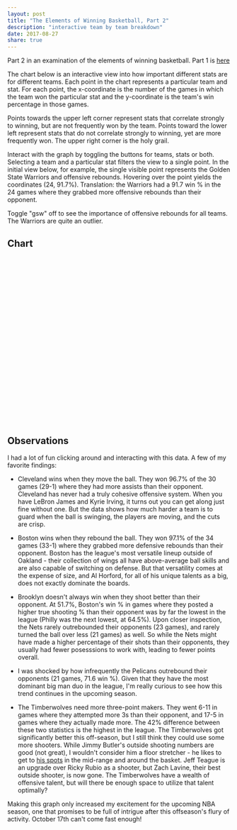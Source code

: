 ```yaml
---
layout: post
title: "The Elements of Winning Basketball, Part 2"
description: "interactive team by team breakdown"
date: 2017-08-27
share: true
---
```


<style type="text/css">
    circle.dark {
        opacity: 1.0;
    }

    text.avgLine {
        font-size: 12px;
    }

    .label {
        fill: gray;
        font-size: 13px;
    }

    circle.light {
        opacity: 0.05;
    }

    #statToggle ul>li {
        background: #099;
    }

    .container {
        width: 100%;
        margin: auto;
    }

    .avgLine {
        stroke-dasharray: 5,5;
    }

    .avgLine.dark {
        opacity: 1.0;
    }

    .avgLine.light {
        opacity: 0.0;
    }

    .toggle {
        margin-bottom: 15px;
    }
</style>


Part 2 in an examination of the elements of winning basketball. Part 1 is <a href="https://picknscroll.github.io/2017-06-15/The-NBA-Evolution/">here</a>

The chart below is an interactive view into how important different stats are for different teams. Each point in the chart represents a particular team and stat. For each point, the x-coordinate is the number of the games in which the team won the particular stat and the y-coordinate is the team's win percentage in those games.

Points towards the upper left corner represent stats that correlate strongly to winning, but are not frequently won by the team. Points toward the lower left represent stats that do not correlate strongly to winning, yet are more frequently won. The upper right corner is the holy grail.

Interact with the graph by toggling the buttons for teams, stats or both. Selecting a team and a particular stat filters the view to a single point. In the initial view below, for example, the single visible point represents the Golden State Warriors and offensive rebounds. Hovering over the point yields the coordinates (24, 91.7%). Translation: the Warriors had a 91.7 win % in the 24 games where they grabbed more offensive rebounds than their opponent.

Toggle "gsw" off to see the importance of offensive rebounds for all teams. The Warriors are quite an outlier.

## Chart

<div class="toggle" id="statToggle"></div>

<div class="vert toggle" id="teamToggle"></div>
<svg class="graph" height="630" width="850"></svg>

<div class="tooltip" id="statTooltip"></div>

<script>

    d3.selection.prototype.moveToFront = function() {
        return this.each(function(){
            this.parentNode.appendChild(this);
        });
    };

    var translate = function(left, top) { return "translate(" + left + "," + top + ")"; };

    var data = {{ site.data.team_diff_data | jsonify }};

    var EXCLUDE_KEYS = new Set(['win', 'base_win_pct', 'fg']);
    var ACTIVE_TEAMS = new Set(['gsw']);
    var ACTIVE_STATS = new Set(['orb']);

    var svgContainer = d3.select("svg"),
        graphMargins = {top: 25, right: 25, bottom: 55, left: 35};

    var graphWidth = +svgContainer.attr("width") - graphMargins.left - graphMargins.right;
    var graphHeight = +svgContainer.attr("height") - graphMargins.top - graphMargins.bottom;

    var graphContainer = svgContainer.append("g")
        .attr("transform", translate(graphMargins.left, graphMargins.top));

    var pctToHeight = d3.scaleLinear().range([graphHeight, 0]).domain([0, 1.0]);
    var numGamesToWidth = d3.scaleLinear().range([0, graphWidth]).domain([0, 82]);

    var statTooltip = d3.select("#statTooltip").style("opacity", 0);

    var state = {
        selectedStats: new Set([]),
        selectedTeams: new Set([]),
        statState: {},
        teamState: {}
    }

    function initState(keysToRender, teams) {
      for (var i = 0; i < keysToRender.length; i++) {
        var key = keysToRender[i];
        if (ACTIVE_STATS.has(key)) {
            state.statState[key] = true;
            state.selectedStats.add(key);
        } else state.statState[key] = false;
      }

     for (var i = 0; i < teams.length; i++) {
        var team = teams[i];
        if (ACTIVE_TEAMS.has(team)) {
            state.teamState[team] = true;
            state.selectedTeams.add(team);
        } else state.teamState[team] = false;
      }

    }

    function drawToolTip(elem) {
        var stat = elem.attr("stat");
        var team = elem.attr("team");
        var pctDiff = elem.attr("pctDiff");
        var totalGames = elem.attr("totalGames");

        statTooltip.transition().duration(150);
        statTooltip.html(team + "|" + stat + ": (" + totalGames + ", " + pctDiff + "%)")
                   .style("left", (d3.event.pageX) + "px")
                   .style("top", (d3.event.pageY - 24) + "px")
                   .style("opacity", .9);
    }

    function renderPoints(teamName, data) {
        var dotRadius = 2.5;
        graphContainer.selectAll(".dot")
            .data(data)
            .enter()
            .append("circle")
              .attr("r", dotRadius)
              .attr("team", teamName)
              .attr("stat", function(d) { return d['stat'] })
              .attr("totalGames", function(d) { return d['total'] })
              .attr("pctDiff", function(d) { return (100 * d['pctDiff']).toFixed(2) })
              .attr("cx", function(d) { return numGamesToWidth(d['total']) })
              .attr("cy", function(d) { return pctToHeight(d['pctDiff'] )})
              .on('mouseover', function() { drawToolTip(d3.select(this)) })
              .on("mouseout", function() { statTooltip.transition().duration(50).style("opacity", 0)});
    }

    function renderAvgLine(team, baseWinPct) {

        var g = graphContainer.append("g").attr("transform", translate(0, pctToHeight(baseWinPct)));

        g.append("line")
          .style("stroke", teamToColor(team))
          .attr("team", team)
          .attr("x1", numGamesToWidth(0))
          .attr("class", "avgLine")
          .attr("x2", numGamesToWidth(82))
          .attr("y1", 0)
          .attr("y2", 0)

        g.append("text")
         .text("[" + team + "] " + "overall Win %: " + (100 * baseWinPct).toFixed(2) + "%")
         .attr("class", "avgLine")
         .attr("team", team)
         .attr("x", 10)
         .attr("y", -5)
         .style("fill", teamToColor(team))

    }

    function extractTeams() {

        var teams = [];
        for (var key in data) {
            if (data.hasOwnProperty(key)) {
                var teamName = data[key]['team_name'];
                teams.push(teamName);
            }
        }
        return teams;
    }

    function extractKeys() {

        var keys = [];
        var stats = data[0]['diffs'];

        for (var key in stats) {
            if (EXCLUDE_KEYS.has(key)) continue
            if (stats.hasOwnProperty(key)) {
                keys.push(key)
            }
        }
        return keys;
    }

    function parseData(data) {
        var results = [];
        for (var key in data) {
            if (EXCLUDE_KEYS.has(key)) continue
            if (data.hasOwnProperty(key)) {
                var statMap = {
                    stat: key,
                    pctDiff: data[key]['pct_diff'],
                    total: data[key]['total']
                }
                results.push(statMap);
            }
        }
        return results;
    }

    function renderYAxis() {
        svgContainer.append("g")
                    .attr("transform", translate(graphMargins.left, graphMargins.top))
                    .call(d3.axisLeft(pctToHeight).tickFormat(d3.format(".0%")).ticks(5))

        graphContainer.append("text")
                      .attr("text-anchor", "middle")
                      .attr("class", "label")
                      .attr("y", -15)
                      .attr("x", - graphHeight / 2)
                      .attr("transform", "rotate(-90)")
                      .text("Win %")
    }

    function renderXAxis() {
        svgContainer.append("g")
                      .attr("transform", translate(graphMargins.left, graphMargins.top + graphHeight))
                      .call(d3.axisBottom(numGamesToWidth).tickFormat(d3.format("d")).ticks(17))

        graphContainer.append("text")
                      .attr("class", "label")
                      .attr("text-anchor", "middle")
                      .attr("x", graphWidth / 2)
                      .attr("y", graphHeight + graphMargins.top + 12.5)
                      .text("# games")
    }

    // TODO: move this and the translate function into the a utils.file
    function encodeKey(key) { return key.replace('%', '\\%'); }

    // TODO: refactor this into an applyChanges method
    function togglePoints() {
        // clear all lines and circles
        d3.selectAll("circle").each(function() {
            d3.select(this).attr("class", "light");
        })

        d3.selectAll(".avgLine").each(function() {
            d3.select(this).attr("class", "avgLine light");
        })

        // draw all selected teams
        state.selectedTeams.forEach(function(d) {
            d3.selectAll("circle[team=" + d +"]").each(function() {
                var elem = d3.select(this);
                elem.attr("class", "dark").style("fill", getColorForPoint(elem)).moveToFront();
            })

            d3.selectAll(".avgLine[team=" + d +"]").each(function() {
                d3.select(this).attr("class", "avgLine dark");
            })
        })

        // apply stat filters
        state.selectedStats.forEach(function (s) {
            if (state.selectedTeams.size > 0) {
                state.selectedTeams.forEach(function (t) {
                    d3.selectAll("circle[team=" + t + "]").each(function() {
                        var elem = d3.select(this);
                        var stat = elem.attr("stat");
                        if (state.selectedStats.has(stat)) elem.attr("class", "dark").style("fill", getColorForPoint(elem)).moveToFront()
                        else elem.attr("class", "light")
                    })
                })
            } else {
                d3.selectAll("circle[stat=" + encodeKey(s) + "]").each(function() {
                    var elem = d3.select(this);
                    elem.attr("class", "dark").style("fill", getColorForPoint(elem)).moveToFront();
                })
            }
        });

    }

    function setUpStatToggles(stats) {

        d3.select("#statToggle").append("ul")
            .selectAll("li")
            .data(stats)
            .enter()
            .append("li")
            .attr("class", function(d) {
              if (state.statState[d] == true) return "ON";
              else return "OFF";
            })
            .style("background", function(s) { return statToColor(s)})
            .text(function(d) {return d})
            .on('click', function (d) {
              if (state.statState[d] == true) {
                d3.select(this).attr("class", "OFF");
                state.statState[d] = false;
                state.selectedStats.delete(d);
              } else {
                d3.select(this).attr("class", "ON");
                state.statState[d] = true;
                state.selectedStats.add(d);
              }
              togglePoints();
            })
    }

    function setUpTeamToggles(teams) {
        d3.select("#teamToggle").append("ul")
            .selectAll("li")
            .data(teams)
            .enter()
            .append("li")
            .attr("class", function(d) {
              if (state.teamState[d] == true) return "ON";
              else return "OFF";
            })
            .style("background", function(t) {return teamToColor(t)})
            .text(function(d) {return d})
            .on('click', function (d) {
              if (state.teamState[d] == true) {
                d3.select(this).attr("class", "OFF");
                state.teamState[d] = false;
                state.selectedTeams.delete(d);
              } else {
                d3.select(this).attr("class", "ON");
                state.teamState[d] = true;
                state.selectedTeams.add(d);
              }
              togglePoints();
            })

    }

    function draw() {
        for (var i = 0; i < data.length; i++) {
            var teamData = data[i];
            var teamName = teamData["team_name"];
            renderPoints(teamName, parseData(teamData["diffs"]));
            renderAvgLine(teamName, teamData["diffs"]["base_win_pct"]);
        }
        togglePoints();
    }

    function getColorForPoint(elem) {
        if (state.selectedTeams.size > 0) return teamToColor(elem.attr("team"))
        else return statToColor(elem.attr("stat"))
    }

    var keys = extractKeys();
    var teams = extractTeams();

    // # TODO: up the contrast between colors here.
    var statColors = ["#1f77b4", "#aec7e8", "#ff7f0e", "#ffbb78", "#2ca02c", "#98df8a", "#d62728", "#ff9896", "#9467bd", "#c5b0d5", "#8c564b", "#c49c94", "#e377c2", "#f7b6d2", "#7f7f7f", "#c7c7c7"];

    var teamColors = ["#938c6d", "#936a24", "#a964fb", "#92e460", "#a05787", "#9c87a0", "#20c773", "#8b696d", "#78762d", "#e154c6", "#40835f", "#d73656", "#1afd5c", "#c4f546", "#3d88d8", "#bd3896", "#1397a3", "#f940a5", "#66aeff", "#d097e7", "#fe6ef9", "#d86507", "#8b900a", "#d47270", "#e8ac48", "#cf7c97", "#cebb11", "#718a90", "#e78139", "#ff7463"];

    var teamToColor = d3.scaleOrdinal().range(teamColors).domain(teams);
    var statToColor = d3.scaleOrdinal().range(statColors).domain(keys);

    initState(keys, teams);
    draw()

    renderYAxis();
    renderXAxis();

    setUpStatToggles(keys);
    setUpTeamToggles(teams);



</script>


## Observations

I had a lot of fun clicking around and interacting with this data. A few of my favorite findings:

* Cleveland wins when they move the ball. They won 96.7% of the 30 games (29-1) where they had more assists than their opponent. Cleveland has never had a truly cohesive offensive system. When you have LeBron James and Kyrie Irving, it turns out you can get along just fine without one. But the data shows how much harder a team is to guard when the ball is swinging, the players are moving, and the cuts are crisp.

* Boston wins when they rebound the ball. They won 97.1% of the 34 games (33-1)  where they grabbed more defensive rebounds than their opponent. Boston has the league's most versatile lineup outside of Oakland - their collection of wings all have above-average ball skills and are also capable of switching on defense. But that versatility comes at the expense of size, and Al Horford, for all of his unique talents as a big, does not exactly dominate the boards.

* Brooklyn doesn't always win when they shoot better than their opponent. At 51.7%, Boston's win % in games where they posted a higher true shooting % than their opponent was by far the lowest in the league (Philly was the next lowest, at 64.5%). Upon closer inspection, the Nets rarely outrebounded their opponents (23 games), and rarely turned the ball over less (21 games) as well. So while the Nets might have made a higher percentage of their shots than their opponents, they usually had fewer posesssions to work with, leading to fewer points overall.

* I was shocked by how infrequently the Pelicans outrebound their opponents (21 games, 71.6 win %). Given that they have the most dominant big man duo in the league, I'm really curious to see how this trend continues in the upcoming season.

* The Timberwolves need more three-point makers. They went 6-11 in games where they attempted more 3s than their opponent, and 17-5 in games where they actually made more. The 42% difference between these two statistics is the highest in the league. The Timberwolves got significantly better this off-season, but I still think they could use some more shooters. While Jimmy Butler's outside shooting numbers are good (not great), I wouldn't consider him a floor stretcher - he likes to get to <a href="http://nbasavant.com/player.php?player_id=202710">his spots</a> in the mid-range and around the basket. Jeff Teague is an upgrade over Ricky Rubio as a shooter, but Zach Lavine, their best outside shooter, is now gone. The Timberwolves have a wealth of offensive talent, but will there be enough space to utilize that talent optimally?

Making this graph only increased my excitement for the upcoming NBA season, one that promises to be full of intrigue after this offseason's flury of activity. October 17th can't come fast enough!

